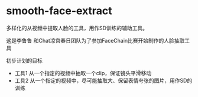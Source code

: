 # smooth-face-extract

多样化的从视频中提取人脸的工具，用作SD训练的辅助工具。

这是李鲁鲁 和Chat凉宫春日团队为了参加FaceChain比赛开始制作的人脸抽取工具

初步计划的目标
- 工具1 从一个指定的视频中抽取一个clip，保证镜头平滑移动
- 工具2 从一个指定的视频中，尽可能抽取大、保留表情夸张的图片，用作SD的训练